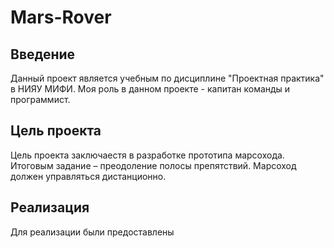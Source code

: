 # Mars-Rover
## Введение
Данный проект является учебным по дисциплине "Проектная практика" в НИЯУ МИФИ. Моя роль в данном проекте - капитан команды и программист. 
## Цель проекта
Цель проекта заключаестя в разработке прототипа марсохода. Итоговым задание – преодоление полосы препятствий. Марсоход должен управляться дистанционно.
## Реализация
Для реализации были предоставлены
